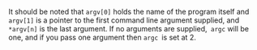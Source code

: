 It should be noted that `argv[0]` holds the name of the program itself and `argv[1]` is a pointer to the first command line argument supplied, and `*argv[n]` is the last argument. If no arguments are supplied,` argc` will be one, and if you pass one argument then `argc `is set at 2.
